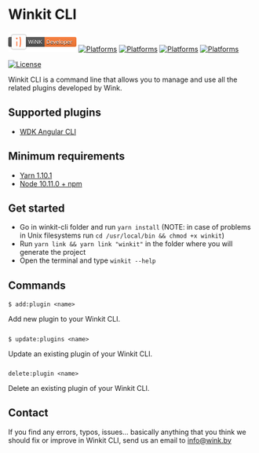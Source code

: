 # Winkit CLI
[<img src="readme-res/badge.svg" height=40>](https://developer.wink.by)
[![Platforms](https://img.shields.io/badge/node-10.11-green.svg?logo=node.js&longCache=true&style=popout&colorB=339933)](https://nodejs.org)
[![Platforms](https://img.shields.io/badge/platform-macOS-lightgray.svg?logo=apple&longCache=true&style=popout)](https://www.apple.com/macos/)
[![Platforms](https://img.shields.io/badge/platform-windows-blue.svg?logo=windows&longCache=true&style=popout&logoColor=blue)](https://windows.com)
[![Platforms](https://img.shields.io/badge/platform-linux-yellow.svg?logo=linux&longCache=true&style=popout&colorB=FCC624)](https://www.linuxfoundation.org/)

[![License](https://img.shields.io/cocoapods/l/WinkKit.svg?style=flat)](./LICENSE)

Winkit CLI is a command line that allows you to manage and use all the related plugins developed by Wink.

## Supported plugins
- [WDK Angular CLI](https://github.com/WINKgroup/winkit-cli-angular.git)


## Minimum requirements
- [Yarn 1.10.1](https://yarnpkg.com/en/docs/install)
- [Node 10.11.0 + npm](https://nodejs.org/)

## Get started
- Go in winkit-cli folder and run `yarn install` (NOTE: in case of problems in Unix filesystems run `cd /usr/local/bin && chmod +x winkit`)
- Run `yarn link && yarn link "winkit"` in the folder where you will generate the project
- Open the terminal and type `winkit --help`

## Commands
```
$ add:plugin <name>
```
Add new plugin to your Winkit CLI.

#####
```
$ update:plugins <name>
```
Update an existing plugin of your Winkit CLI.

#####
```
delete:plugin <name>
```
Delete an existing plugin of your Winkit CLI.

## Contact

If you find any errors, typos, issues... basically anything that you think we should fix or improve in Winkit CLI, send us an email to info@wink.by